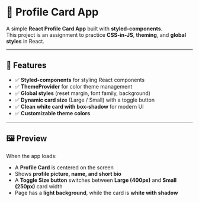 # 📇 Profile Card App

A simple **React Profile Card App** built with **styled-components**.  
This project is an assignment to practice **CSS-in-JS**, **theming**, and **global styles** in React.

---

## 🚀 Features

- ✅ **Styled-components** for styling React components  
- ✅ **ThemeProvider** for color theme management  
- ✅ **Global styles** (reset margin, font family, background)  
- ✅ **Dynamic card size** (Large / Small) with a toggle button  
- ✅ **Clean white card with box-shadow** for modern UI  
- ✅ **Customizable theme colors**

---

## 🖼️ Preview

When the app loads:  
- A **Profile Card** is centered on the screen  
- Shows **profile picture, name, and short bio**  
- A **Toggle Size button** switches between **Large (400px)** and **Small (250px)** card width  
- Page has a **light background**, while the card is **white with shadow**
